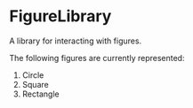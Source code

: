 # FigureLibrary

A library for interacting with figures.

The following figures are currently represented:
1) Circle
2) Square
3) Rectangle
